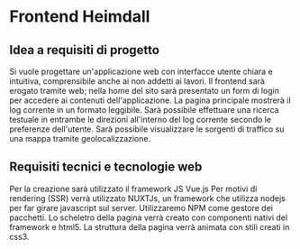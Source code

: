 # Frontend Heimdall



## Idea a requisiti di progetto

Si vuole progettare un'applicazione web con interfacce utente chiara e intuitiva, comprensibile anche ai non addetti ai lavori.
Il frontend sarà erogato tramite web; nella home del sito sarà presentato un form di login per accedere ai contenuti dell'applicazione.
La pagina principale mostrerà il log corrente in un formato leggibile.
Sarà possibile effettuare una ricerca testuale in entrambe le direzioni all'interno del log corrente secondo le preferenze dell'utente.
Sarà possibile visualizzare le sorgenti di traffico su una mappa tramite geolocalizzazione.


## Requisiti tecnici e tecnologie web

Per la creazione sarà utilizzato il framework JS Vue.js
Per motivi di rendering (SSR) verrà utilizzato NUXTJs, un framework che utilizza nodejs per far girare javascript sul server.
Utilizzaremo NPM come gestore dei pacchetti.
Lo scheletro della pagina verrà creato con componenti nativi del framework e html5.
La struttura della pagina verrà animata con stili creati in css3.
